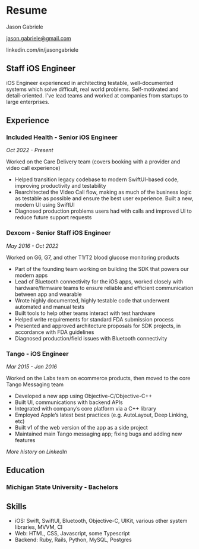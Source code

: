 # Resume

Jason Gabriele

jason.gabriele@gmail.com

linkedin.com/in/jasongabriele

## Staff iOS Engineer

iOS Engineer experienced in architecting testable, well-documented systems which solve difficult, real world problems. Self-motivated and detail-oriented. I've lead teams and worked at companies from startups to large enterprises. 

## Experience

### Included Health - Senior iOS Engineer
*Oct 2022 - Present*

Worked on the Care Delivery team (covers booking with a provider and video call experience)
* Helped transition legacy codebase to modern SwiftUI-based code, improving productivity and testability
* Rearchitected the Video Call flow, making as much of the business logic as testable as possible and ensure the best user experience. Built a new, modern UI using SwiftUI 
* Diagnosed production problems users had with calls and improved UI to reduce future support requests

### Dexcom - Senior Staff iOS Engineer
*May 2016 - Oct 2022*

Worked on G6, G7, and other T1/T2 blood glucose monitoring products
* Part of the founding team working on building the SDK that powers our modern apps
* Lead of Bluetooth connectivity for the iOS apps, worked closely with hardware/firmware teams to ensure reliable and efficient communication between app and wearable
* Wrote highly documented, highly testable code that underwent automated and manual tests
* Built tools to help other teams interact with test hardware
* Helped write requirements for standard FDA submission process
* Presented and approved architecture proposals for SDK projects, in accordance with FDA guidelines
* Diagnosed production/field issues with Bluetooth connectivity

### Tango - iOS Engineer
*Mar 2015 - Jan 2016*

Worked on the Labs team on ecommerce products, then moved to the core Tango Messaging team
* Developed a new app using Objective-C/Objective-C++
* Built UI, communications with backend APIs
* Integrated with company’s core platform via a C++ library
* Employed Apple’s latest best practices (e.g. AutoLayout, Deep Linking, etc)
* Built v1 of the web version of the app as a side project
* Maintained main Tango messaging app; fixing bugs and adding new features

*More history on LinkedIn*

## Education

### Michigan State University - Bachelors

## Skills
* iOS: Swift, SwiftUI, Bluetooth, Objective-C, UIKit, various other system libraries, MVVM, CI
* Web: HTML, CSS, Javascript, some Typescript
* Backend: Ruby, Rails, Python, MySQL, Postgres
